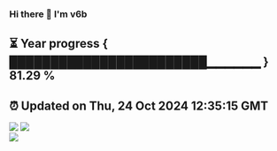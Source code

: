 ### Hi there 👋  I'm v6b  
⏳ Year progress { ████████████████████████▁▁▁▁▁▁ } 81.29 %
---
⏰ Updated on Thu, 24 Oct 2024 12:35:15 GMT
---
![](https://github-readme-stats.vercel.app/api?username=v6b&bg_color=30,e96443,904e95&title_color=fff&text_color=fff&layout=compact)
![](https://github-readme-stats.vercel.app/api/top-langs/?username=v6b&layout=compact&bg_color=30,e96443,904e95&title_color=fff&text_color=fff)  
![](https://gcore.jsdelivr.net/gh/v6b/v6b@main/assets/github-contribution-grid-snake.svg)

